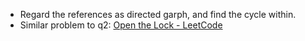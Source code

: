 * Regard the references as directed garph, and find the cycle within.
* Similar problem to q2: [Open the Lock - LeetCode](https://leetcode.com/problems/open-the-lock/)
